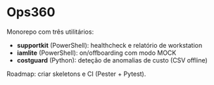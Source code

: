 ﻿# Ops360

Monorepo com três utilitários:
- **supportkit** (PowerShell): healthcheck e relatório de workstation
- **iamlite** (PowerShell): on/offboarding com modo MOCK
- **costguard** (Python): deteção de anomalias de custo (CSV offline)

Roadmap: criar skeletons e CI (Pester + Pytest).
